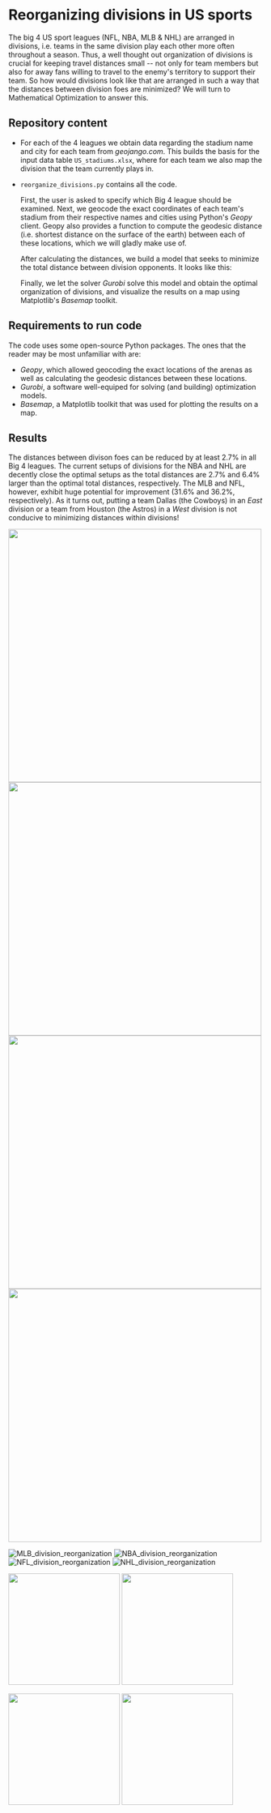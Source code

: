 # Reorganizing divisions in US sports
The big 4 US sport leagues (NFL, NBA, MLB & NHL) are arranged in divisions, i.e. teams in the same division play each other more often throughout a season. Thus, a well thought out organization of divisions is crucial for keeping travel distances small -- not only for team members but also for away fans willing to travel to the enemy's territory to support their team.
So how would divisions look like that are arranged in such a way that the distances between division foes are minimized? We will turn to Mathematical Optimization to answer this.

## Repository content
- For each of the 4 leagues we obtain data regarding the stadium name and city for each team from *geojango.com*. This builds the basis for the input data table `US_stadiums.xlsx`, where for each team we also map the division that the team currently plays in. 
- `reorganize_divisions.py` contains all the code.

   First, the user is asked to specify which Big 4 league should be examined. Next, we geocode the exact coordinates of each team's stadium from their respective names and cities using Python's *Geopy* client. Geopy also provides a function to compute the geodesic distance (i.e. shortest distance on the surface of the earth) between each of these locations, which we will gladly make use of.
   
   After calculating the distances, we build a model that seeks to minimize the total distance between division opponents. It looks like this:
   
   Finally, we let the solver *Gurobi* solve this model and obtain the optimal organization of divisions, and visualize the results on a map using Matplotlib's *Basemap* toolkit.
   
## Requirements to run code
The code uses some open-source Python packages. The ones that the reader may be most unfamiliar with are:
- *Geopy*, which allowed geocoding the exact locations of the arenas as well as calculating the geodesic distances between these locations.
- *Gurobi*, a software well-equiped for solving (and building) optimization models.
- *Basemap*, a Matplotlib toolkit that was used for plotting the results on a map.

## Results
The distances between divison foes can be reduced by at least 2.7% in all Big 4 leagues. The current setups of divisions for the NBA and NHL are decently close the optimal setups as the total distances are 2.7% and 6.4% larger than the optimal total distances, respectively. The MLB and NFL, however, exhibit huge potential for improvement (31.6% and 36.2%, respectively). As it turns out, putting a team Dallas (the Cowboys) in an *East* division or a team from Houston (the Astros) in a *West* division is not conducive to minimizing distances within divisions!


<img src="https://user-images.githubusercontent.com/92627184/151376439-c563cf5a-8c44-4161-b07f-84614ecb45a7.png" width="500"/> <img src="https://user-images.githubusercontent.com/92627184/151376425-934df1fe-eaff-4ec9-84cd-63c84d88715f.png" width="500"/> <img src="https://user-images.githubusercontent.com/92627184/151375700-67d8e487-8221-48b6-980a-2b35b59f6518.png" width="500"/> <img src="https://user-images.githubusercontent.com/92627184/151376526-03ac3db0-b367-429f-b1e8-8089f12c2dc0.png" width="500"/>

![MLB_division_reorganization](https://user-images.githubusercontent.com/92627184/151381556-42211042-531e-478f-ba5e-2cd20a4b5dff.png)
![NBA_division_reorganization](https://user-images.githubusercontent.com/92627184/151381560-17fb1399-3da4-47c0-bead-f52656ac9fb9.png)
![NFL_division_reorganization](https://user-images.githubusercontent.com/92627184/151381562-22d4bae8-7b45-4304-be2e-c3b462972f0a.png)
![NHL_division_reorganization](https://user-images.githubusercontent.com/92627184/151381565-9fef4a07-3935-45b0-8fa6-7844e84e1cd4.png)


<img src="https://user-images.githubusercontent.com/92627184/151384628-ccdaee2e-2346-42e9-bbe8-282f6529a3ec.png" width="220"/> <img src="https://user-images.githubusercontent.com/92627184/151384634-0e94f705-9b1b-42ab-90af-67cee8b7f408.png" width="220"/>

<img src="https://user-images.githubusercontent.com/92627184/151384624-fdb04769-f9d0-403c-b042-f5c377c685e7.png" width="220"/> <img src="https://user-images.githubusercontent.com/92627184/151384631-4959fd60-9818-4309-aed9-6b9eb877b8f7.png" width="220"/>




